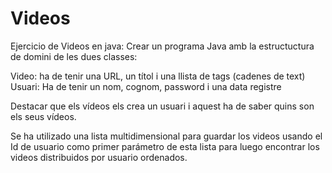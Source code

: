 # Videos
Ejercicio de Videos en java:
Crear un programa Java amb la estructuctura de domini de les dues classes:


Video: ha de tenir una URL, un títol i una llista de tags (cadenes de text)
Usuari:  Ha de tenir un nom, cognom, password i una data registre

Destacar que els vídeos els crea un usuari i aquest ha de saber quins son els seus vídeos. 

Se ha utilizado una lista multidimensional para guardar los videos usando el Id de usuario como primer parámetro de esta lista para luego encontrar los videos distribuidos por usuario ordenados.
